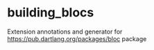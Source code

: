 # building_blocs
Extension annotations and generator for https://pub.dartlang.org/packages/bloc package
